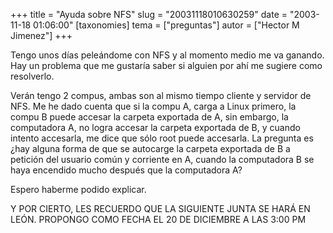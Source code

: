 +++
title = "Ayuda sobre NFS"
slug = "20031118010630259"
date = "2003-11-18 01:06:00"
[taxonomies]
tema = ["preguntas"]
autor = ["Hector M Jimenez"]
+++

Tengo unos días peleándome con NFS y al momento medio me va ganando. Hay
un problema que me gustaría saber si alguien por ahí me sugiere como
resolverlo.

<!-- more -->
Verán tengo 2 compus, ambas son al mismo tiempo cliente y servidor de
NFS. Me he dado cuenta que si la compu A, carga a Linux primero, la
compu B puede accesar la carpeta exportada de A, sin embargo, la
computadora A, no logra accesar la carpeta exportada de B, y cuando
intento accesarla, me dice que sólo root puede accesarla. La pregunta es
¿hay alguna forma de que se autocarge la carpeta exportada de B a
petición del usuario común y corriente en A, cuando la computadora B se
haya encendido mucho después que la computadora A?

Espero haberme podido explicar.

Y POR CIERTO, LES RECUERDO QUE LA SIGUIENTE JUNTA SE HARÁ EN LEÓN.
PROPONGO COMO FECHA EL 20 DE DICIEMBRE A LAS 3:00 PM

